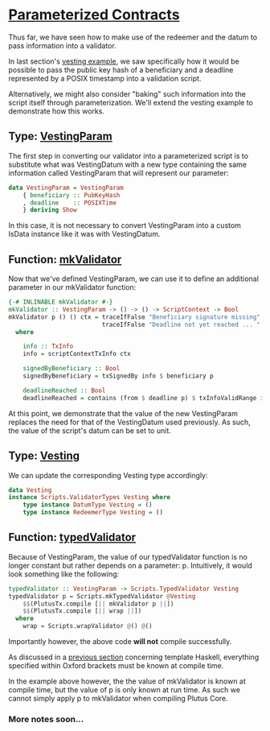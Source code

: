 # [Parameterized Contracts](https://youtu.be/6_rfCCY9_gY?t=3114)

Thus far, we have seen how to make use of the redeemer and the datum to pass information into a validator.

In last section's [vesting example](./3_A-Vesting-Example.md), we saw specifically how it would be possible to pass the public key hash of a beneficiary and a deadline represented by a POSIX timestamp into a validation script.

Alternatively, we might also consider "baking" such information into the script itself through parameterization. We'll extend the vesting example to demonstrate how this works.

## Type: [VestingParam](https://youtu.be/6_rfCCY9_gY?t=3206)

The first step in converting our validator into a parameterized script is to substitute what was VestingDatum with a new type containing the same information called VestingParam that will represent our parameter:

```haskell
data VestingParam = VestingParam
    { beneficiary :: PubKeyHash
    , deadline    :: POSIXTime
    } deriving Show
```

In this case, it is not necessary to convert VestingParam into a custom IsData instance like it was with VestingDatum.

## Function: [mkValidator](https://youtu.be/6_rfCCY9_gY?t=3220)

Now that we've defined VestingParam, we can use it to define an additional parameter in our mkValidator function:

```haskell
{-# INLINABLE mkValidator #-}
mkValidator :: VestingParam -> () -> () -> ScriptContext -> Bool
mkValidator p () () ctx = traceIfFalse "Beneficiary signature missing" signedByBeneficiary &&
                          traceIfFalse "Deadline not yet reached ... " deadlineReached
  where

    info :: TxInfo
    info = scriptContextTxInfo ctx

    signedByBeneficiary :: Bool
    signedByBeneficiary = txSignedBy info $ beneficiary p

    deadlineReached :: Bool
    deadlineReached = contains (from $ deadline p) $ txInfoValidRange info
```

At this point, we demonstrate that the value of the new VestingParam replaces the need for that of the VestingDatum used previously. As such, the value of the script's datum can be set to unit.

## Type: [Vesting](https://youtu.be/6_rfCCY9_gY?t=3286)

We can update the corresponding Vesting type accordingly:

```haskell
data Vesting
instance Scripts.ValidatorTypes Vesting where
    type instance DatumType Vesting = ()
    type instance RedeemerType Vesting = ()
```

## Function: [typedValidator](https://youtu.be/6_rfCCY9_gY?t=3294)

Because of VestingParam, the value of our typedValidator function is no longer constant but rather depends on a parameter: p. Intuitively, it would look something like the following:

```haskell
typedValidator :: VestingParam -> Scripts.TypedValidator Vesting
typedValidator p = Scripts.mkTypedValidator @Vesting
    $$(PlutusTx.compile [|| mkValidator p ||])
    $$(PlutusTx.compile [|| wrap ||])
  where
    wrap = Scripts.wrapValidator @() @()
```

Importantly however, the above code **will not** compile successfully.

As discussed in a [previous section](../lecture02/1_Low-Level-Untyped-On-Chain-Validation-Scripts.md#pragma-inlinable) concerning template Haskell, everything specified within Oxford brackets must be known at compile time.

In the example above however, the the value of mkValidator is known at compile time, but the value of p is only known at run time. As such we cannot simply apply p to mkValidator when compiling Plutus Core.

### More notes soon...
